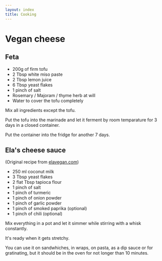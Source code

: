 ```yaml
---
layout: index
title: Cooking
---
```


# Vegan cheese

## Feta

* 200g of firm tofu
* 2 Tbsp white miso paste
* 2 Tbsp lemon juice
* 6 Tbsp yeast flakes
* 1 pinch of salt
* Rosemary / Majoram / thyme herb at will
* Water to cover the tofu completely

Mix all ingredients except the tofu. 

Put the tofu into the marinade and let it ferment by room temparature for 3 days in a closed container.

Put the container into the fridge for another 7 days.

## Ela's cheese sauce
(Original recipe from <a href="https://elavegan.com/easy-vegan-cheese-sauce-recipe/" target="_blank">elavegan.com</a>)

* 250 ml coconut milk
* 3 Tbsp yeast flakes
* 2 flat Tbsp tapioca flour
* 1 pinch of salt
* 1 pinch of turmeric
* 1 pinch of onion powder
* 1 pinch of garlic powder
* 1 pinch of smoked paprika (optional)
* 1 pinch of chili (optional)

Mix everything in a pot and let it simmer while stirring with a whisk constantly. 

It's ready when it gets stretchy.

You can use it on sandwhiches, in wraps, on pasta, as a dip sauce or for gratinating, but it should be in the oven for not longer than 10 minutes.
